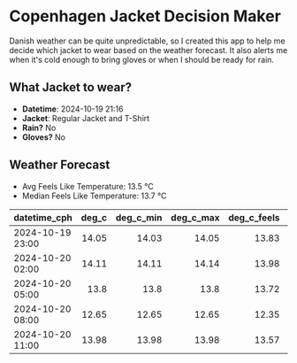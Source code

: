 
# Copenhagen Jacket Decision Maker

Danish weather can be quite unpredictable, so I created this app to help me decide which jacket to wear based on the weather forecast. 
It also alerts me when it's cold enough to bring gloves or when I should be ready for rain.

## What Jacket to wear?

- **Datetime**: 2024-10-19 21:16
- **Jacket**: Regular Jacket and T-Shirt
- **Rain?** No
- **Gloves?** No

## Weather Forecast
- Avg Feels Like Temperature: 13.5 °C
- Median Feels Like Temperature: 13.7 °C

| datetime_cph     |   deg_c |   deg_c_min |   deg_c_max |   deg_c_feels | weather   | wind   | rain   |
|:-----------------|--------:|------------:|------------:|--------------:|:----------|:-------|:-------|
| 2024-10-19 23:00 |   14.05 |       14.03 |       14.05 |         13.83 | Clouds    | High   | None   |
| 2024-10-20 02:00 |   14.11 |       14.11 |       14.14 |         13.98 | Clouds    | Low    | None   |
| 2024-10-20 05:00 |   13.8  |       13.8  |       13.8  |         13.72 | Clouds    | Low    | None   |
| 2024-10-20 08:00 |   12.65 |       12.65 |       12.65 |         12.35 | Clouds    | Low    | None   |
| 2024-10-20 11:00 |   13.98 |       13.98 |       13.98 |         13.57 | Clear     | Low    | None   |
        